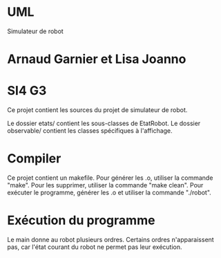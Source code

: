 # UML
Simulateur de robot
# Arnaud Garnier et Lisa Joanno
# SI4 G3

Ce projet contient les sources du projet de simulateur de robot.

Le dossier etats/ contient les sous-classes de EtatRobot.
Le dossier observable/ contient les classes spécifiques à l'affichage.

# Compiler

Ce projet contient un makefile.
Pour générer les .o, utiliser la commande "make".
Pour les supprimer, utiliser la commande "make clean".
Pour exécuter le programme, générer les .o et utiliser la commande "./robot".

# Exécution du programme

Le main donne au robot plusieurs ordres. Certains ordres n'apparaissent pas, car l'état courant du robot ne permet pas leur exécution.
